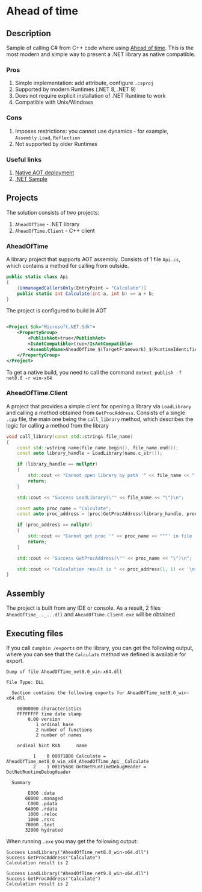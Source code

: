 # Ahead of time

## Description

Sample of calling C# from C++ code where
using [Ahead of time](https://learn.microsoft.com/en-us/dotnet/core/deploying/native-aot/?tabs=windows%2Cnet8).
This is the most modern and simple way to present a .NET library as native compatible.

### Pros

1. Simple implementation: add attribute, configure `.csproj`
2. Supported by modern Runtimes (.NET 8, .NET 9)
3. Does not require explicit installation of .NET Runtime to work
4. Compatible with Unix/Windows

### Cons

1. Imposes restrictions: you cannot use dynamics - for example, `Assembly.Load`, `Reflection`
2. Not supported by older Runtimes

### Useful links

1. [Native AOT deployment](https://learn.microsoft.com/en-us/dotnet/core/deploying/native-aot/?tabs=windows%2Cnet8)
2. [.NET Sample](https://github.com/dotnet/samples/tree/main/core/nativeaot)

## Projects

The solution consists of two projects:

1. `AheadOfTime` - .NET library
2. `AheadOfTime.Client` - C++ client

### AheadOfTime

A library project that supports AOT assembly.
Consists of 1 file `Api.cs`, which contains a method for calling from outside.

```csharp
public static class Api
{
    [UnmanagedCallersOnly(EntryPoint = "Calculate")]
    public static int Calculate(int a, int b) => a + b;
}
```

The project is configured to build in AOT

```xml

<Project Sdk="Microsoft.NET.Sdk">
    <PropertyGroup>
        <PublishAot>true</PublishAot>
        <IsAotCompatible>true</IsAotCompatible>
        <AssemblyName>AheadOfTime_$(TargetFramework)_$(RuntimeIdentifier)</AssemblyName>
    </PropertyGroup>
</Project>
```

To get a native build, you need to call the command `dotnet publish -f net8.0 -r win-x64`

### AheadOfTime.Client

A project that provides a simple client for opening a library via `LoadLibrary` and calling a method obtained from
`GetProcAddress`.
Consists of a single `.cpp` file, the main one being the `call_library` method, which describes the logic for calling a
method from the
library

```c++
void call_library(const std::string& file_name)
{
    const std::wstring name(file_name.begin(), file_name.end());
    const auto library_handle = LoadLibrary(name.c_str());

    if (library_handle == nullptr)
    {
        std::cout << "Cannot open library by path '" << file_name << "'\n";
        return;
    }

    std::cout << "Success LoadLibrary(\"" << file_name << "\")\n";

    const auto proc_name = "Calculate";
    const auto proc_address = (proc)GetProcAddress(library_handle, proc_name);

    if (proc_address == nullptr)
    {
        std::cout << "Cannot get proc '" << proc_name << """' in file '" << file_name << "'\n";
        return;
    }

    std::cout << "Success GetProcAddress(\"" << proc_name << "\")\n";

    std::cout << "Calculation result is " << proc_address(1, 1) << '\n';
}
```

## Assembly

The project is built from any IDE or console.
As a result, 2 files `AheadOfTime_.._...dll` and `AheadOfTime.Client.exe` will be obtained

## Executing files

If you call `dumpbin /exports` on the library, you can get the following output, where you can see that the `Calculate`
method we defined is available for export.

```dumpbin
Dump of file AheadOfTime_net8.0_win-x64.dll

File Type: DLL

  Section contains the following exports for AheadOfTime_net8.0_win-x64.dll

    00000000 characteristics
    FFFFFFFF time date stamp
        0.00 version
           1 ordinal base
           2 number of functions
           2 number of names

    ordinal hint RVA      name

          1    0 00071BD0 Calculate = AheadOfTime_net8_0_win_x64_AheadOfTime_Api__Calculate
          2    1 001756B0 DotNetRuntimeDebugHeader = DotNetRuntimeDebugHeader

  Summary

        E000 .data
       68000 .managed
        C000 .pdata
       6A000 .rdata
        1000 .reloc
        1000 .rsrc
       70000 .text
       32000 hydrated
```

When running `.exe` you may get the following output:

```console
Success LoadLibrary("AheadOfTime_net8.0_win-x64.dll")
Success GetProcAddress("Calculate")
Calculation result is 2

Success LoadLibrary("AheadOfTime_net9.0_win-x64.dll")
Success GetProcAddress("Calculate")
Calculation result is 2
```
